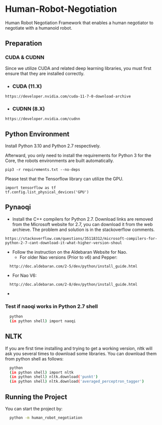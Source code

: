 # Human-Robot-Negotiation
Human Robot Negotiation Framework that enables a human negotiator to negotiate with a humanoid robot.

## Preparation

### CUDA & CUDNN

Since we utilize CUDA and related deep learning libraries, you must first ensure that they are installed correctly.

- ### CUDA (11.X)
```
https://developer.nvidia.com/cuda-11-7-0-download-archive
```
- ### CUDNN (8.X)
```
https://developer.nvidia.com/cudnn
```

## Python Environment

Install Python 3.10 and Python 2.7 respectively.

Afterward, you only need to install the requirements for Python 3 for the Core, the robots environments are built automatically.

```
pip3 -r requirements.txt --no-deps
```

Please test that the Tensorflow library can utilize the GPU.

```
import tensorflow as tf
tf.config.list_physical_devices('GPU')
```

## Pynaoqi

- Install the C++ compilers for Python 2.7. Download links are removed from the Microsoft website for 2.7, you can download it from the web archieve. The problem and solution is in the stackoverflow comments.

```
https://stackoverflow.com/questions/35118312/microsoft-compilers-for-python-2-7-cant-download-it-what-higher-version-shoul
```

- Follow the instruction on the Aldebaran Website for Nao.
  - For older Nao versions (Prior to v6) and Pepper:
```
  http://doc.aldebaran.com/2-5/dev/python/install_guide.html
```
  - For Nao V6:
```
  http://doc.aldebaran.com/2-8/dev/python/install_guide.html
```
-

### Test if naoqi works in Python 2.7 shell

```bash
  python
  (in python shell) import naoqi
```

## NLTK

If you are first time installing and trying to get a working version, nltk will ask you several times to download some libraries. You can download them from python shell as follows:

```bash
  python
  (in python shell) import nltk
  (in python shell) nltk.download('punkt')
  (in python shell) nltk.download('averaged_perceptron_tagger')
```

## Running the Project

You can start the project by:

```bash
  python -m human_robot_negotiation
```
